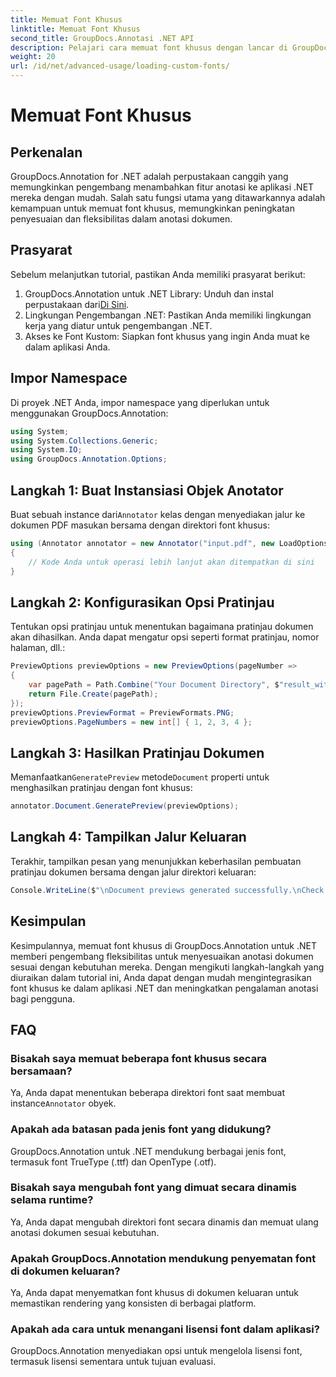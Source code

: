 ```yaml
---
title: Memuat Font Khusus
linktitle: Memuat Font Khusus
second_title: GroupDocs.Annotasi .NET API
description: Pelajari cara memuat font khusus dengan lancar di GroupDocs.Annotation untuk .NET guna menyempurnakan anotasi dokumen. Ikuti langkah demi langkah kami untuk integrasi yang mudah.
weight: 20
url: /id/net/advanced-usage/loading-custom-fonts/
---
```


# Memuat Font Khusus

## Perkenalan
GroupDocs.Annotation for .NET adalah perpustakaan canggih yang memungkinkan pengembang menambahkan fitur anotasi ke aplikasi .NET mereka dengan mudah. Salah satu fungsi utama yang ditawarkannya adalah kemampuan untuk memuat font khusus, memungkinkan peningkatan penyesuaian dan fleksibilitas dalam anotasi dokumen.
## Prasyarat
Sebelum melanjutkan tutorial, pastikan Anda memiliki prasyarat berikut:
1.  GroupDocs.Annotation untuk .NET Library: Unduh dan instal perpustakaan dari[Di Sini](https://releases.groupdocs.com/annotation/net/).
2. Lingkungan Pengembangan .NET: Pastikan Anda memiliki lingkungan kerja yang diatur untuk pengembangan .NET.
3. Akses ke Font Kustom: Siapkan font khusus yang ingin Anda muat ke dalam aplikasi Anda.

## Impor Namespace
Di proyek .NET Anda, impor namespace yang diperlukan untuk menggunakan GroupDocs.Annotation:
```csharp
using System;
using System.Collections.Generic;
using System.IO;
using GroupDocs.Annotation.Options;
```
## Langkah 1: Buat Instansiasi Objek Anotator
 Buat sebuah instance dari`Annotator` kelas dengan menyediakan jalur ke dokumen PDF masukan bersama dengan direktori font khusus:
```csharp
using (Annotator annotator = new Annotator("input.pdf", new LoadOptions { FontDirectories = new List<string> { Constants.GetFontDirectory() } }))
{
    // Kode Anda untuk operasi lebih lanjut akan ditempatkan di sini
}
```
## Langkah 2: Konfigurasikan Opsi Pratinjau
Tentukan opsi pratinjau untuk menentukan bagaimana pratinjau dokumen akan dihasilkan. Anda dapat mengatur opsi seperti format pratinjau, nomor halaman, dll.:
```csharp
PreviewOptions previewOptions = new PreviewOptions(pageNumber =>
{
    var pagePath = Path.Combine("Your Document Directory", $"result_with_font_{pageNumber}.png");
    return File.Create(pagePath);
});
previewOptions.PreviewFormat = PreviewFormats.PNG;
previewOptions.PageNumbers = new int[] { 1, 2, 3, 4 };
```
## Langkah 3: Hasilkan Pratinjau Dokumen
 Memanfaatkan`GeneratePreview` metode`Document` properti untuk menghasilkan pratinjau dengan font khusus:
```csharp
annotator.Document.GeneratePreview(previewOptions);
```
## Langkah 4: Tampilkan Jalur Keluaran
Terakhir, tampilkan pesan yang menunjukkan keberhasilan pembuatan pratinjau dokumen bersama dengan jalur direktori keluaran:
```csharp
Console.WriteLine($"\nDocument previews generated successfully.\nCheck output in {"Your Document Directory"}.");
```

## Kesimpulan
Kesimpulannya, memuat font khusus di GroupDocs.Annotation untuk .NET memberi pengembang fleksibilitas untuk menyesuaikan anotasi dokumen sesuai dengan kebutuhan mereka. Dengan mengikuti langkah-langkah yang diuraikan dalam tutorial ini, Anda dapat dengan mudah mengintegrasikan font khusus ke dalam aplikasi .NET dan meningkatkan pengalaman anotasi bagi pengguna.
## FAQ
### Bisakah saya memuat beberapa font khusus secara bersamaan?
 Ya, Anda dapat menentukan beberapa direktori font saat membuat instance`Annotator` obyek.
### Apakah ada batasan pada jenis font yang didukung?
GroupDocs.Annotation untuk .NET mendukung berbagai jenis font, termasuk font TrueType (.ttf) dan OpenType (.otf).
### Bisakah saya mengubah font yang dimuat secara dinamis selama runtime?
Ya, Anda dapat mengubah direktori font secara dinamis dan memuat ulang anotasi dokumen sesuai kebutuhan.
### Apakah GroupDocs.Annotation mendukung penyematan font di dokumen keluaran?
Ya, Anda dapat menyematkan font khusus di dokumen keluaran untuk memastikan rendering yang konsisten di berbagai platform.
### Apakah ada cara untuk menangani lisensi font dalam aplikasi?
GroupDocs.Annotation menyediakan opsi untuk mengelola lisensi font, termasuk lisensi sementara untuk tujuan evaluasi.